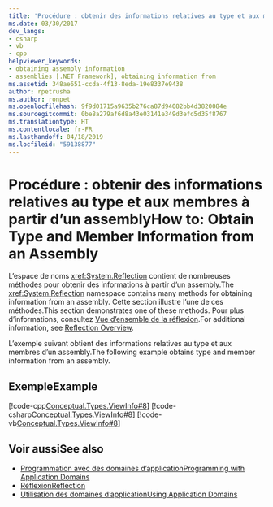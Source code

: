 ```yaml
---
title: 'Procédure : obtenir des informations relatives au type et aux membres à partir d’un assembly'
ms.date: 03/30/2017
dev_langs:
- csharp
- vb
- cpp
helpviewer_keywords:
- obtaining assembly information
- assemblies [.NET Framework], obtaining information from
ms.assetid: 348ae651-ccda-4f13-8eda-19e8337e9438
author: rpetrusha
ms.author: ronpet
ms.openlocfilehash: 9f9d01715a9635b276ca87d94082bb4d3820084e
ms.sourcegitcommit: 0be8a279af6d8a43e03141e349d3efd5d35f8767
ms.translationtype: HT
ms.contentlocale: fr-FR
ms.lasthandoff: 04/18/2019
ms.locfileid: "59138877"
---
```

# <a name="how-to-obtain-type-and-member-information-from-an-assembly"></a><span data-ttu-id="bc40c-102">Procédure : obtenir des informations relatives au type et aux membres à partir d’un assembly</span><span class="sxs-lookup"><span data-stu-id="bc40c-102">How to: Obtain Type and Member Information from an Assembly</span></span>
<span data-ttu-id="bc40c-103">L’espace de noms <xref:System.Reflection> contient de nombreuses méthodes pour obtenir des informations à partir d’un assembly.</span><span class="sxs-lookup"><span data-stu-id="bc40c-103">The <xref:System.Reflection> namespace contains many methods for obtaining information from an assembly.</span></span> <span data-ttu-id="bc40c-104">Cette section illustre l’une de ces méthodes.</span><span class="sxs-lookup"><span data-stu-id="bc40c-104">This section demonstrates one of these methods.</span></span> <span data-ttu-id="bc40c-105">Pour plus d’informations, consultez [Vue d’ensemble de la réflexion](../../../docs/framework/reflection-and-codedom/reflection.md).</span><span class="sxs-lookup"><span data-stu-id="bc40c-105">For additional information, see [Reflection Overview](../../../docs/framework/reflection-and-codedom/reflection.md).</span></span>  
  
 <span data-ttu-id="bc40c-106">L’exemple suivant obtient des informations relatives au type et aux membres d’un assembly.</span><span class="sxs-lookup"><span data-stu-id="bc40c-106">The following example obtains type and member information from an assembly.</span></span>  
  
## <a name="example"></a><span data-ttu-id="bc40c-107">Exemple</span><span class="sxs-lookup"><span data-stu-id="bc40c-107">Example</span></span>  
 [!code-cpp[Conceptual.Types.ViewInfo#8](../../../samples/snippets/cpp/VS_Snippets_CLR/conceptual.types.viewinfo/cpp/source6.cpp#8)]
 [!code-csharp[Conceptual.Types.ViewInfo#8](../../../samples/snippets/csharp/VS_Snippets_CLR/conceptual.types.viewinfo/cs/source6.cs#8)]
 [!code-vb[Conceptual.Types.ViewInfo#8](../../../samples/snippets/visualbasic/VS_Snippets_CLR/conceptual.types.viewinfo/vb/source6.vb#8)]  
  
## <a name="see-also"></a><span data-ttu-id="bc40c-108">Voir aussi</span><span class="sxs-lookup"><span data-stu-id="bc40c-108">See also</span></span>

- [<span data-ttu-id="bc40c-109">Programmation avec des domaines d’application</span><span class="sxs-lookup"><span data-stu-id="bc40c-109">Programming with Application Domains</span></span>](./application-domains.md#programming-with-application-domains)
- [<span data-ttu-id="bc40c-110">Réflexion</span><span class="sxs-lookup"><span data-stu-id="bc40c-110">Reflection</span></span>](../../../docs/framework/reflection-and-codedom/reflection.md)
- [<span data-ttu-id="bc40c-111">Utilisation des domaines d’application</span><span class="sxs-lookup"><span data-stu-id="bc40c-111">Using Application Domains</span></span>](../../../docs/framework/app-domains/use.md)

